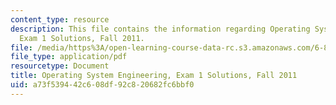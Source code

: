 ```yaml
---
content_type: resource
description: This file contains the information regarding Operating System Engineering,
  Exam 1 Solutions, Fall 2011.
file: /media/https%3A/open-learning-course-data-rc.s3.amazonaws.com/6-828-operating-system-engineering-fall-2012/a73f539442c608df92c820682fc6bbf0_MIT6_828F12_q11_1_sol.pdf
file_type: application/pdf
resourcetype: Document
title: Operating System Engineering, Exam 1 Solutions, Fall 2011
uid: a73f5394-42c6-08df-92c8-20682fc6bbf0
---
```

